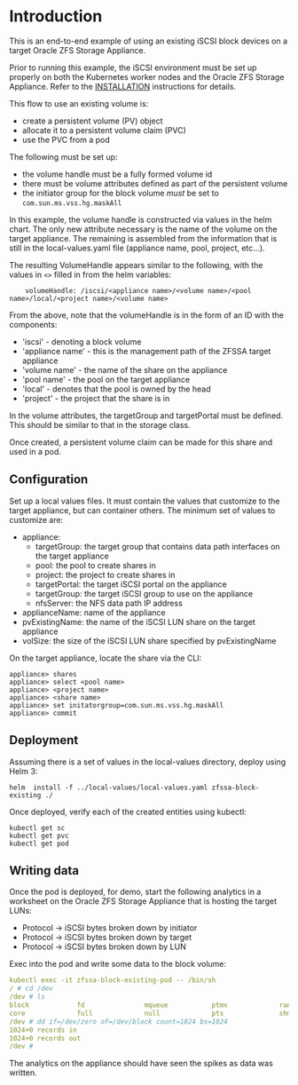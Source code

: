 # Introduction

This is an end-to-end example of using an existing iSCSI block devices on a target
Oracle ZFS Storage Appliance.

Prior to running this example, the iSCSI environment must be set up properly
on both the Kubernetes worker nodes and the Oracle ZFS Storage Appliance.
Refer to the [INSTALLATION](../../INSTALLATION.md) instructions for details.

This flow to use an existing volume is:
* create a persistent volume (PV) object
* allocate it to a persistent volume claim (PVC)
* use the PVC from a pod

The following must be set up:
* the volume handle must be a fully formed volume id
* there must be volume attributes defined as part of the persistent volume
* the initiator group for the block volume *must* be set to ```com.sun.ms.vss.hg.maskAll```

In this example, the volume handle is constructed via values in the helm
chart. The only new attribute necessary is the name of the volume on the
target appliance. The remaining is assembled from the information that is still
in the local-values.yaml file (appliance name, pool, project, etc...).

The resulting VolumeHandle appears similar to the following, with the values
in ```<>``` filled in from the helm variables:

```
    volumeHandle: /iscsi/<appliance name>/<volume name>/<pool name>/local/<project name>/<volume name>
```
From the above, note that the volumeHandle is in the form of an ID with the components:
* 'iscsi' - denoting a block volume
* 'appliance name' - this is the management path of the ZFSSA target appliance
* 'volume name' - the name of the share on the appliance
* 'pool name' - the pool on the target appliance
* 'local' - denotes that the pool is owned by the head
* 'project' - the project that the share is in

In the volume attributes, the targetGroup and targetPortal must be defined. This should be similar
to that in the storage class.

Once created, a persistent volume claim can be made for this share and used in a pod.

## Configuration

Set up a local values files. It must contain the values that customize to the 
target appliance, but can container others. The minimum set of values to
customize are:

* appliance:
  * targetGroup: the target group that contains data path interfaces on the target appliance
  * pool: the pool to create shares in
  * project: the project to create shares in
  * targetPortal: the target iSCSI portal on the appliance
  * targetGroup: the target iSCSI group to use on the appliance
  * nfsServer: the NFS data path IP address
* applianceName: name of the appliance
* pvExistingName: the name of the iSCSI LUN share on the target appliance
* volSize: the size of the iSCSI LUN share specified by pvExistingName

On the target appliance, locate the share via the CLI:

```
appliance> shares
appliance> select <pool name>
appliance> <project name>
appliance> <share name>
appliance> set initatorgroup=com.sun.ms.vss.hg.maskAll
appliance> commit
```

## Deployment

Assuming there is a set of values in the local-values directory, deploy using Helm 3:

```
helm  install -f ../local-values/local-values.yaml zfssa-block-existing ./
```

Once deployed, verify each of the created entities using kubectl:

```
kubectl get sc
kubectl get pvc
kubectl get pod
```

## Writing data

Once the pod is deployed, for demo, start the following analytics in a worksheet on
the Oracle ZFS Storage Appliance that is hosting the target LUNs:

* Protocol -> iSCSI bytes broken down by initiator
* Protocol -> iSCSI bytes broken down by target
* Protocol -> iSCSI bytes broken down by LUN

Exec into the pod and write some data to the block volume:
```yaml
kubectl exec -it zfssa-block-existing-pod -- /bin/sh
/ # cd /dev
/dev # ls
block            fd               mqueue           ptmx             random           stderr           stdout           tty              zero
core             full             null             pts              shm              stdin            termination-log  urandom
/dev # dd if=/dev/zero of=/dev/block count=1024 bs=1024
1024+0 records in
1024+0 records out
/dev # 
```

The analytics on the appliance should have seen the spikes as data was written.
